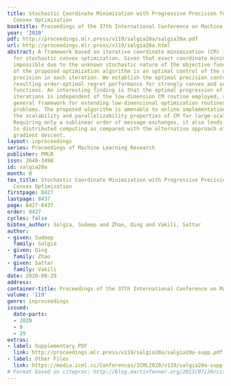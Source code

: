```yaml
---
title: Stochastic Coordinate Minimization with Progressive Precision for Stochastic
  Convex Optimization
booktitle: Proceedings of the 37th International Conference on Machine Learning
year: '2020'
pdf: http://proceedings.mlr.press/v119/salgia20a/salgia20a.pdf
url: http://proceedings.mlr.press/v119/salgia20a.html
abstract: A framework based on iterative coordinate minimization (CM) is developed
  for stochastic convex optimization. Given that exact coordinate minimization is
  impossible due to the unknown stochastic nature of the objective function, the crux
  of the proposed optimization algorithm is an optimal control of the minimization
  precision in each iteration. We establish the optimal precision control and the
  resulting order-optimal regret performance for strongly convex and separably nonsmooth
  functions. An interesting finding is that the optimal progression of precision across
  iterations is independent of the low-dimension CM routine employed, suggesting a
  general framework for extending low-dimensional optimization routines to high-dimensional
  problems. The proposed algorithm is amenable to online implementation and inherits
  the scalability and parallelizability properties of CM for large-scale optimization.
  Requiring only a sublinear order of message exchanges, it also lends itself well
  to distributed computing as compared with the alternative approach of coordinate
  gradient descent.
layout: inproceedings
series: Proceedings of Machine Learning Research
publisher: PMLR
issn: 2640-3498
id: salgia20a
month: 0
tex_title: Stochastic Coordinate Minimization with Progressive Precision for Stochastic
  Convex Optimization
firstpage: 8427
lastpage: 8437
page: 8427-8437
order: 8427
cycles: false
bibtex_author: Salgia, Sudeep and Zhao, Qing and Vakili, Sattar
author:
- given: Sudeep
  family: Salgia
- given: Qing
  family: Zhao
- given: Sattar
  family: Vakili
date: 2020-09-29
address: 
container-title: Proceedings of the 37th International Conference on Machine Learning
volume: '119'
genre: inproceedings
issued:
  date-parts:
  - 2020
  - 9
  - 29
extras:
- label: Supplementary PDF
  link: http://proceedings.mlr.press/v119/salgia20a/salgia20a-supp.pdf
- label: Other Files
  link: https://media.icml.cc/Conferences/ICML2020/v119/salgia20a-supp.zip
# Format based on citeproc: http://blog.martinfenner.org/2013/07/30/citeproc-yaml-for-bibliographies/
---
```

